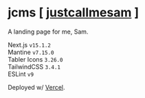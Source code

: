 # jcms [ [justcallmesam](https://www.justcallmesam.com/) ]

A landing page for me, Sam.

Next.js `v15.1.2` \
Mantine `v7.15.0` \
Tabler Icons `3.26.0` \
TailwindCSS `3.4.1` \
ESLint `v9`

Deployed w/ [Vercel](https://vercel.com/).
